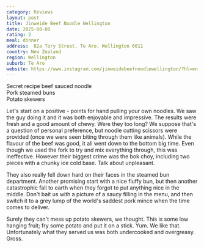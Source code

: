 ```yaml
---
category: Reviews
layout: post
title: Jinweide Beef Noodle Wellington
date: 2025-08-08
rating: 2
meal: dinner
address:  82a Tory Street, Te Aro, Wellington 6011
country: New Zealand
region: Wellington
suburb: Te Aro
website: https://www.instagram.com/jinweidebeefnoodlewellington/?hl=en
---
```

Secret recipe beef sauced noodle  
Pork steamed buns  
Potato skewers  

Let's start on a positive - points for hand pulling your own noodles. We saw the guy doing it and it was both enjoyable and impressive. The results were fresh and a good amount of chewy. Were they too long? We suppose that's a question of personal preference, but noodle cutting scissors were provided (once we were seen biting through them like animals). While the flavour of the beef was good, it all went down to the bottom big time. Even though we used the fork to try and mix everything through, this was ineffective. However their biggest crime was the bok choy, including two pieces with a chunky ice cold base. Talk about unpleasant. 

They also really fell down hard on their faces in the steamed bun department. Another promising start with a nice fluffy bun, but then another catastrophic fall to earth when they forgot to put anything nice in the middle. Don't bait us with a picture of a saucy filling in the menu, and then switch it to a grey lump of the world's saddest pork mince when the time comes to deliver. 

Surely they can't mess up potato skewers, we thought. This is some low hanging fruit; fry some potato and put it on a stick. Yum. We like that. Unfortunately what they served us was both undercooked and overgreasy. Gross. 